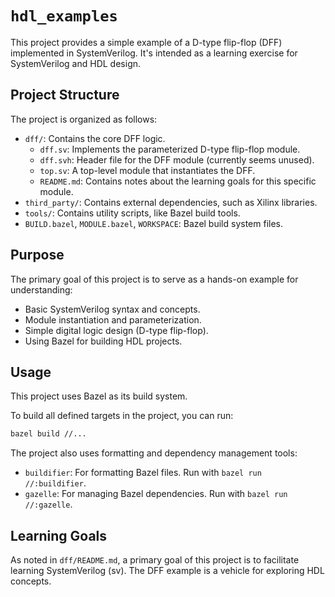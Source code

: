# `hdl_examples`

This project provides a simple example of a D-type flip-flop (DFF) implemented in SystemVerilog. It's intended as a learning exercise for SystemVerilog and HDL design.

## Project Structure

The project is organized as follows:

- `dff/`: Contains the core DFF logic.
    - `dff.sv`: Implements the parameterized D-type flip-flop module.
    - `dff.svh`: Header file for the DFF module (currently seems unused).
    - `top.sv`: A top-level module that instantiates the DFF.
    - `README.md`: Contains notes about the learning goals for this specific module.
- `third_party/`: Contains external dependencies, such as Xilinx libraries.
- `tools/`: Contains utility scripts, like Bazel build tools.
- `BUILD.bazel`, `MODULE.bazel`, `WORKSPACE`: Bazel build system files.

## Purpose

The primary goal of this project is to serve as a hands-on example for understanding:
- Basic SystemVerilog syntax and concepts.
- Module instantiation and parameterization.
- Simple digital logic design (D-type flip-flop).
- Using Bazel for building HDL projects.

## Usage

This project uses Bazel as its build system.

To build all defined targets in the project, you can run:

```bash
bazel build //...
```

The project also uses formatting and dependency management tools:
- `buildifier`: For formatting Bazel files. Run with `bazel run //:buildifier`.
- `gazelle`: For managing Bazel dependencies. Run with `bazel run //:gazelle`.

## Learning Goals

As noted in `dff/README.md`, a primary goal of this project is to facilitate learning SystemVerilog (sv). The DFF example is a vehicle for exploring HDL concepts.
